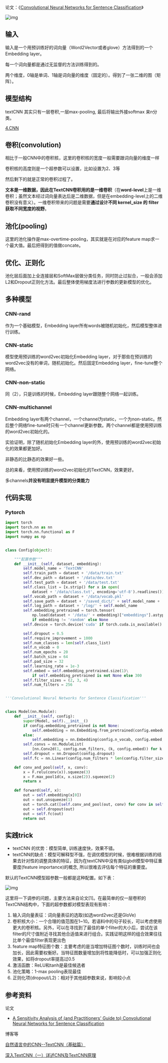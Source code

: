 论文：《[Convolutional Neural Networks for Sentence Classification](https://link.zhihu.com/?target=https%3A//arxiv.org/abs/1408.5882)》

![img](img/1182656-20180919171920103-1233770993.png)

## 输入

输入是一个用预训练好的词向量（Word2Vector或者glove）方法得到的一个Embedding layer。

每一个词向量都是通过无监督的方法训练得到的。

两个维度，0轴是单词、1轴是词向量的维度（固定的）。得到了一张二维的图（矩阵）。

## 模型结构

textCNN 其实只有一层卷积,一层max-pooling, 最后将输出外接softmax 来n分类。

[4.CNN](../../deep_learning/4.CNN.md)

## 卷积(convolution)

相比于一般CNN中的卷积核，这里的卷积核的宽度一般需要跟词向量的维度一样

卷积核的高度则是一个超参数可以设置，比如设置为2、3等

然后剩下的就是正常的卷积过程了。

**文本是一维数据，因此在TextCNN卷积用的是一维卷积**（在**word-level**上是一维卷积；虽然文本经过词向量表达后是二维数据，但是在embedding-level上的二维卷积没有意义）。一维卷积带来的问题是需要**通过设计不同 kernel_size 的 filter 获取不同宽度的视野**。

## 池化(pooling)

这里的池化操作是max-overtime-pooling，其实就是在对应的feature map求一个最大值。最后把得到的值做concate。

## 优化、正则化

池化层后面加上全连接层和SoftMax层做分类任务，同时防止过拟合，一般会添加L2和Dropout正则化方法。最后整体使用梯度法进行参数的更新模型的优化。

## **多种模型**

### CNN-rand

作为一个基础模型，Embedding layer所有words被随机初始化，然后模型整体进行训练。

### CNN-static

模型使用预训练的word2vec初始化Embedding layer，对于那些在预训练的word2vec没有的单词，随机初始化。然后固定Embedding layer，fine-tune整个网络。

### CNN-non-static

同（2），只是训练的时候，Embedding layer跟随整个网络一起训练。

### CNN-multichannel

Embedding layer有两个channel，一个channel为static，一个为non-static。然后整个网络fine-tune时只有一个channel更新参数。两个channel都是使用预训练的word2vec初始化的。



实验证明，除了随机初始化Embedding layer的外，使用预训练的word2vec初始化的效果都更加好。

非静态的比静态的效果好一些。

总的来看，使用预训练的word2vec初始化的TextCNN，效果更好。

多channels**并没有明显提升模型的分类能力**

## 代码实现

### Pytorch

```python
import torch
import torch.nn as nn
import torch.nn.functional as F
import numpy as np


class Config(object):

    """配置参数"""
    def __init__(self, dataset, embedding):
        self.model_name = 'TextCNN'
        self.train_path = dataset + '/data/train.txt'                                # 训练集
        self.dev_path = dataset + '/data/dev.txt'                                    # 验证集
        self.test_path = dataset + '/data/test.txt'                                  # 测试集
        self.class_list = [x.strip() for x in open(
            dataset + '/data/class.txt', encoding='utf-8').readlines()]              # 类别名单
        self.vocab_path = dataset + '/data/vocab.pkl'                                # 词表
        self.save_path = dataset + '/saved_dict/' + self.model_name + '.ckpt'        # 模型训练结果
        self.log_path = dataset + '/log/' + self.model_name
        self.embedding_pretrained = torch.tensor(
            np.load(dataset + '/data/' + embedding)["embeddings"].astype('float32'))\
            if embedding != 'random' else None                                       # 预训练词向量
        self.device = torch.device('cuda' if torch.cuda.is_available() else 'cpu')   # 设备

        self.dropout = 0.5                                              # 随机失活
        self.require_improvement = 1000                                 # 若超过1000batch效果还没提升，则提前结束训练
        self.num_classes = len(self.class_list)                         # 类别数
        self.n_vocab = 0                                                # 词表大小，在运行时赋值
        self.num_epochs = 20                                            # epoch数
        self.batch_size = 64                                           # mini-batch大小
        self.pad_size = 32                                              # 每句话处理成的长度(短填长切)
        self.learning_rate = 1e-3                                       # 学习率
        self.embed = self.embedding_pretrained.size(1)\
            if self.embedding_pretrained is not None else 300           # 字向量维度
        self.filter_sizes = (2, 3, 4)                                   # 卷积核尺寸
        self.num_filters = 256                                          # 卷积核数量(channels数)


'''Convolutional Neural Networks for Sentence Classification'''


class Model(nn.Module):
    def __init__(self, config):
        super(Model, self).__init__()
        if config.embedding_pretrained is not None:
            self.embedding = nn.Embedding.from_pretrained(config.embedding_pretrained, freeze=False)
        else:
            self.embedding = nn.Embedding(config.n_vocab, config.embed, padding_idx=config.n_vocab - 1)
        self.convs = nn.ModuleList(
            [nn.Conv2d(1, config.num_filters, (k, config.embed)) for k in config.filter_sizes])
        self.dropout = nn.Dropout(config.dropout)
        self.fc = nn.Linear(config.num_filters * len(config.filter_sizes), config.num_classes)

    def conv_and_pool(self, x, conv):
        x = F.relu(conv(x)).squeeze(3)
        x = F.max_pool1d(x, x.size(2)).squeeze(2)
        return x

    def forward(self, x):
        out = self.embedding(x[0])
        out = out.unsqueeze(1)
        out = torch.cat([self.conv_and_pool(out, conv) for conv in self.convs], 1)
        out = self.dropout(out)
        out = self.fc(out)
        return out
```





## 实践trick

- textCNN 的优势：模型简单, 训练速度快，效果不错。
- textCNN的缺点：模型可解释型不强，在调优模型的时候，很难根据训练的结果去针对性的调整具体的特征，因为在textCNN中没有类似gbdt模型中特征重要度(feature importance)的概念, 所以很难去评估每个特征的重要度。 

默认的TextCNN模型超参数一般都是这种配置。如下表：

![img](https://pic1.zhimg.com/v2-a0de86fee7c073e95ee325fea3ba21f8_b.jpg)

这里将一下调参的问题，主要方法来自论文[1]。在最简单的仅一层卷积的TextCNN结构中，下面的超参数都对模型表现有影响：

1. 输入词向量表征：词向量表征的选取(如选word2vec还是GloVe)
2. 卷积核大小：一个合理的值范围在1~10。若语料中的句子较长，可以考虑使用更大的卷积核。另外，可以在寻找到了最佳的单个filter的大小后，尝试在该filter的尺寸值附近寻找其他合适值来进行组合。实践证明这样的组合效果往往比单个最佳filter表现更出色
3. feature map特征图个数：主要考虑的是当增加特征图个数时，训练时间也会加长，因此需要权衡好。当特征图数量增加到将性能降低时，可以加强正则化效果，如将dropout率提高过0.5
4. 激活函数：ReLU和tanh是最佳候选者
5. 池化策略：1-max pooling表现最佳
6. 正则化项(dropout/L2)：相对于其他超参数来说，影响较小点



## 参考资料

论文

- [A Sensitivity Analysis of (and Practitioners' Guide to) Convolutional Neural Networks for Sentence Classification](https://link.zhihu.com/?target=https%3A//arxiv.org/abs/1510.03820)

博客等

[自然语言中的CNN--TextCNN（基础篇）](https://zhuanlan.zhihu.com/p/40276005)

[深入TextCNN（一）详述CNN及TextCNN原理](https://zhuanlan.zhihu.com/p/77634533)

